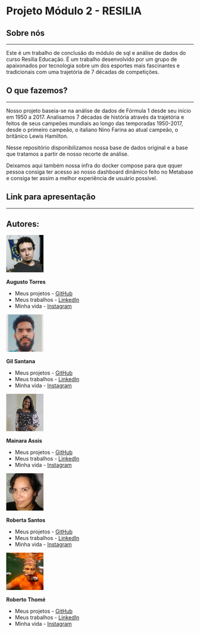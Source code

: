 # Projeto Módulo 2 - RESILIA 
## Sobre nós
  <hr>
  
Este é um trabalho de conclusão do módulo de sql e análise de dados do curso Resília Educação.
É um trabalho desenvolvido por um grupo de apaixonados por tecnologia sobre um dos esportes mais fascinantes e tradicionais com uma trajetória de 7 décadas de competições.
 

## O que fazemos?
<hr

Nosso projeto baseia-se na análise de dados de Fórmula 1 desde seu início em 1950 a 2017. 
Analisamos 7 décadas de história através da trajetória e feitos de seus campeões mundiais ao longo das temporadas 1950-2017, desde o primeiro campeão, o italiano Nino Farina ao atual campeão, o britânico Lewis Hamilton.

Nesse repositório disponibilizamos nossa base de dados original e a base que tratamos a partir de nosso recorte de análise.

Deixamos aqui também nossa infra do docker compose para que qquer pessoa consiga ter acesso ao nosso dashboard dinâmico feito no Metabase e consiga ter assim a melhor experiência de usuário possível.


## Link para apresentação
<hr
[Apresntação] (https://www.canva.com/design/DAES8yO6Sec/MwGqPBeOJTWy92oVVxGJ2g/view?utm_content=DAES8yO6Sec&utm_campaign=designshare&utm_medium=link&utm_source=sharebutton)

<hr>

## **Autores:**
  
  <img src="./img/img_readme/augusto.jpg" width="100" height="100">
  
**Augusto Torres**
  
  - Meus projetos - [GitHub](https://github.com/Daos7623)
  - Meus trabalhos - [LinkedIn](https://www.linkedin.com/in/augustoftorres/)
  - Minha vida - [Instagram](https://www.instagram.com/)

  
<img src="./img/img_readme/gil.jpg" width="100" height="100">

**Gil Santana**
- Meus projetos - [GitHub](https://github.com/)
- Meus trabalhos - [LinkedIn](https://www.linkedin.com/in/)
- Minha vida - [Instagram](https://www.instagram.com/)

<img src="./img/img_readme/mainara.jpg" width="100" height="100">

**Mainara Assis**
- Meus projetos - [GitHub](https://github.com/mainara07)
- Meus trabalhos - [LinkedIn](https://www.linkedin.com/in/mainara-assis-5800a38a/)
- Minha vida - [Instagram](https://www.instagram.com/_mainara)

<img src="./img/img_readme/roberta.jpg" width="100" height="100">

**Roberta Santos**
- Meus projetos - [GitHub](https://github.com/LaDespistada1981)
- Meus trabalhos - [LinkedIn](https://www.linkedin.com/in/santosroberta)
- Minha vida - [Instagram](https://www.instagram.com/ladespistada/)

<img src="./img/img_readme/thome.jpg" width="100" height="100">

**Roberto Thomé**
- Meus projetos - [GitHub](https://github.com/ThomeDvlp)
- Meus trabalhos - [LinkedIn](https://www.linkedin.com/in/roberto-thome-58577b55/)
- Minha vida - [Instagram](https://www.instagram.com/bethome78//)

